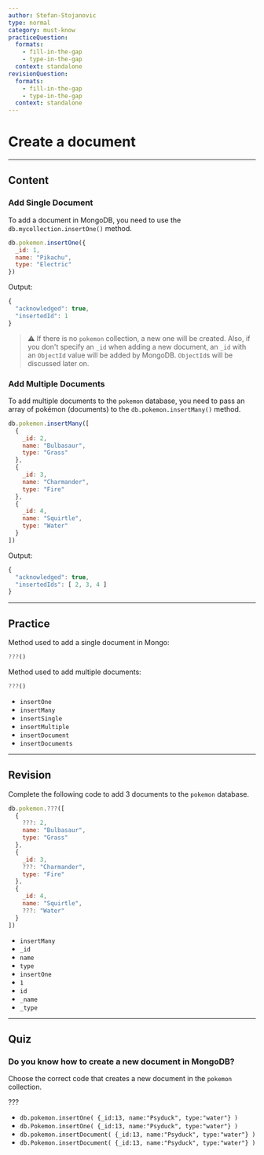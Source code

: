 ```yaml
---
author: Stefan-Stojanovic
type: normal
category: must-know
practiceQuestion:
  formats:
    - fill-in-the-gap
    - type-in-the-gap
  context: standalone
revisionQuestion:
  formats:
    - fill-in-the-gap
    - type-in-the-gap
  context: standalone
---
```


# Create a document


---

## Content

### Add Single Document

To add a document in MongoDB, you need to use the `db.mycollection.insertOne()` method.

```javascript
db.pokemon.insertOne({
  _id: 1,
  name: "Pikachu",
  type: "Electric"
})
```

Output:

```javascript
{
  "acknowledged": true,
  "insertedId": 1
}
```

> ⚠️ If there is no `pokemon` collection, a new one will be created. Also, if you don't specify an `_id` when adding a new document, an `_id` with an `ObjectId` value will be added by MongoDB. `ObjectId`s will be discussed later on.

### Add Multiple Documents

To add multiple documents to the `pokemon` database, you need to pass an array of pokémon (documents) to the `db.pokemon.insertMany()` method.

```javascript
db.pokemon.insertMany([
  {
    _id: 2,
    name: "Bulbasaur",
    type: "Grass"
  },
  {
    _id: 3,
    name: "Charmander",
    type: "Fire"
  },
  {
    _id: 4,
    name: "Squirtle",
    type: "Water"
  }
])
```

Output:

```javascript
{
  "acknowledged": true,
  "insertedIds": [ 2, 3, 4 ]
}
```


---

## Practice

Method used to add a single document in Mongo:
```javascript
???()
```

Method used to add multiple documents: 
```javascript
???()
```

- `insertOne`
- `insertMany`
- `insertSingle`
- `insertMultiple`
- `insertDocument`
- `insertDocuments`


---

## Revision

Complete the following code to add 3 documents to the `pokemon` database.

```javascript
db.pokemon.???([
  {
    ???: 2,
    name: "Bulbasaur",
    type: "Grass"
  },
  {
    _id: 3,
    ???: "Charmander",
    type: "Fire"
  },
  {
    _id: 4,
    name: "Squirtle",
    ???: "Water"
  }
])
```

- `insertMany`
- `_id`
- `name`
- `type`
- `insertOne`
- `1`
- `id`
- `_name`
- `_type`


---

## Quiz

### Do you know how to create a new document in MongoDB?


Choose the correct code that creates a new document in the `pokemon` collection.

???

- `db.pokemon.insertOne( {_id:13, name:"Psyduck", type:"water"} )`
- `db.Pokemon.insertOne( {_id:13, name:"Psyduck", type:"water"} )`
- `db.pokemon.insertDocument( {_id:13, name:"Psyduck", type:"water"} )`
- `db.Pokemon.insertDocument( {_id:13, name:"Psyduck", type:"water"} )`
 